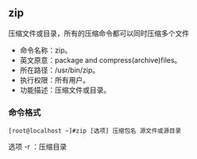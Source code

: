 ##  zip

压缩文件或目录，所有的压缩命令都可以同时压缩多个文件

- 命令名称：zip。
-  英文原意：package and compress(archive)files。
-  所在路径：/usr/bin/zip。
-  执行权限：所有用户。
-  功能描述：压缩文件或目录。

###   命令格式

```
[root@localhost ~]#zip [选项] 压缩包名 源文件或源目录
```

选项  -r  ：压缩目录


